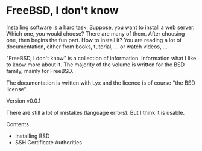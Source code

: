 # FreeBSD, I don't know

Installing software is a hard task. Suppose, you want to install a web server. Which one, you would choose? There are many of them. After choosing one, then begins the fun part. How to install it? You are reading a lot of documentation, either from books, tutorial, ... or watch videos, ...

"FreeBSD, I don't know" is a collection of information. Information what I like to know more about it. The majority of the volume is written for the BSD family, mainly for FreeBSD. 

The documentation is written with Lyx and the licence is of course "the BSD license".

Version v0.0.1

There are still a lot of mistakes (language errors). But I think it is usable.

Contents
* Installing BSD
* SSH Certificate Authorities
